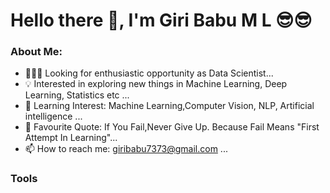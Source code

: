 # Hello there 👋, I'm Giri Babu M L 😎😎

### About Me:

- 👨🏽‍💻 Looking for enthusiastic opportunity as Data Scientist...
- 💡 Interested in exploring new things in Machine Learning, Deep Learning, Statistics etc ...
- 🌱 Learning Interest: Machine Learning,Computer Vision, NLP, Artificial intelligence ...
- 💬 Favourite Quote: If You Fail,Never Give Up. Because Fail Means "First Attempt In Learning"...
- 📫 How to reach me: giribabu7373@gmail.com ...

### Tools
